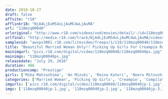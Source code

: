 ```yaml
---
date: 2018-10-27
draft: false
affsite: "r18"
afflinkr18: "NjA4LjEuMS4xLjAuMC4wLjAuMA"
url: "118mzq00040"
urloriginal: "http://www.r18.com/videos/vod/movies/detail/-/id=118mzq00040"
urlfinal: "http://media.r18.com/track/NjA4LjEuMS4xLjAuMC4wLjAuMA/videos/vod/movies/detail/-/id=118mzq00040"
samplevid: "awspv3001.r18.com/litevideo/freepv/1/118/118mzq00040/118mzq00040_dmb_w.mp4"
title: "Beautiful Married Woman Only!! Picking Up Girls For Creampie Raw Footage!! Highly Select Married Woman, 13 Ladies 8 Hours Highlights vol. 2"
mainimgurl: "pics.r18.com/digital/video/118mzq00040/118mzq00040ps.jpg"
mainimgs: "118mzq00040ps.jpg"
releasedate: "July 29, 2016"
duration: 486
productioncomp: "Prestige"
girls: ['Mika Matsushima', 'An Mizuki', 'Reina Katori', 'Noeru Mitsushima', 'Yayoi Tsukimi', 'Akane Misaki', 'Shoko Maruyama', 'Miho Sakaki', 'Shiho Aoi', 'Moa Hoshizora']
categories: ['Married Woman', 'Picking Up Girls', 'Creampie', 'Compilation', 'Hi-Def']
imgurls: ['pics.r18.com/digital/video/118mzq00040/118mzq00040jp-1.jpg', 'pics.r18.com/digital/video/118mzq00040/118mzq00040jp-2.jpg', 'pics.r18.com/digital/video/118mzq00040/118mzq00040jp-3.jpg', 'pics.r18.com/digital/video/118mzq00040/118mzq00040jp-4.jpg', 'pics.r18.com/digital/video/118mzq00040/118mzq00040jp-5.jpg', 'pics.r18.com/digital/video/118mzq00040/118mzq00040jp-6.jpg', 'pics.r18.com/digital/video/118mzq00040/118mzq00040jp-7.jpg', 'pics.r18.com/digital/video/118mzq00040/118mzq00040jp-8.jpg', 'pics.r18.com/digital/video/118mzq00040/118mzq00040jp-9.jpg', 'pics.r18.com/digital/video/118mzq00040/118mzq00040jp-10.jpg', 'pics.r18.com/digital/video/118mzq00040/118mzq00040jp-11.jpg', 'pics.r18.com/digital/video/118mzq00040/118mzq00040jp-12.jpg', 'pics.r18.com/digital/video/118mzq00040/118mzq00040jp-13.jpg', 'pics.r18.com/digital/video/118mzq00040/118mzq00040jp-14.jpg', 'pics.r18.com/digital/video/118mzq00040/118mzq00040jp-15.jpg', 'pics.r18.com/digital/video/118mzq00040/118mzq00040jp-16.jpg', 'pics.r18.com/digital/video/118mzq00040/118mzq00040jp-17.jpg', 'pics.r18.com/digital/video/118mzq00040/118mzq00040jp-18.jpg', 'pics.r18.com/digital/video/118mzq00040/118mzq00040jp-19.jpg', 'pics.r18.com/digital/video/118mzq00040/118mzq00040jp-20.jpg']
imgs: ['118mzq00040jp-1.jpg', '118mzq00040jp-2.jpg', '118mzq00040jp-3.jpg', '118mzq00040jp-4.jpg', '118mzq00040jp-5.jpg', '118mzq00040jp-6.jpg', '118mzq00040jp-7.jpg', '118mzq00040jp-8.jpg', '118mzq00040jp-9.jpg', '118mzq00040jp-10.jpg', '118mzq00040jp-11.jpg', '118mzq00040jp-12.jpg', '118mzq00040jp-13.jpg', '118mzq00040jp-14.jpg', '118mzq00040jp-15.jpg', '118mzq00040jp-16.jpg', '118mzq00040jp-17.jpg', '118mzq00040jp-18.jpg', '118mzq00040jp-19.jpg', '118mzq00040jp-20.jpg']
---
```

